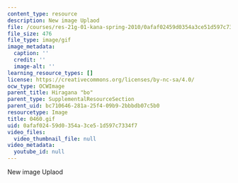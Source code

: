 ```yaml
---
content_type: resource
description: New image Uplaod
file: /courses/res-21g-01-kana-spring-2010/0afaf02459d0354a3ce51d597c7334f7_0460.gif
file_size: 476
file_type: image/gif
image_metadata:
  caption: ''
  credit: ''
  image-alt: ''
learning_resource_types: []
license: https://creativecommons.org/licenses/by-nc-sa/4.0/
ocw_type: OCWImage
parent_title: Hiragana "bo"
parent_type: SupplementalResourceSection
parent_uid: bc710646-281a-25f4-09b9-2bbbdb07c5b0
resourcetype: Image
title: 0460.gif
uid: 0afaf024-59d0-354a-3ce5-1d597c7334f7
video_files:
  video_thumbnail_file: null
video_metadata:
  youtube_id: null
---
```

New image Uplaod
